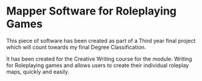 Mapper Software for Roleplaying Games
======

This piece of software has been created as part of a Third year final project which will count towards my final Degree Classification.

It has been created for the Creative Writing course for the module: Writing for Roleplaying games and allows users to create
their individual roleplay maps, quickly and easily.


